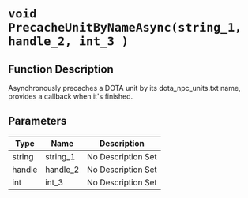 # `void PrecacheUnitByNameAsync(string_1, handle_2, int_3 )`
## Function Description
Asynchronously precaches a DOTA unit by its dota_npc_units.txt name, provides a callback when it's finished.
## Parameters
Type|Name|Description
--|--|--
string|string_1|No Description Set
handle|handle_2|No Description Set
int|int_3|No Description Set
